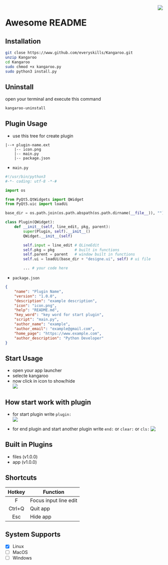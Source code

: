<img src="icons/bg.jpg" align="right" />

# Awesome README

## Installation

```bash
git close https://www.github.com/everyskills/Kangaroo.git
unzip Kangaroo
cd Kangaroo
sudo chmod +x kangaroo.py
sudo python3 install.py
```

## Uninstall

open your terminal and execute this command

```bash
kangaroo-uninstall
```

## Plugin Usage
- use this tree for create plugin

```tree
|--+ plugin-name.ext
    |-- icon.png
    |-- main.py
    |-- package.json
```

- ```main.py```
```python
#!/usr/bin/python3
#-*- coding: utf-8 -*-#

import os

from PyQt5.QtWidgets import QWidget
from PyQt5.uic import loadUi

base_dir = os.path.join(os.path.abspath(os.path.dirname(__file__)), "")

class Plugin(QWidget):
    def __init__(self, line_edit, pkg, parent):
        super(Plugin, self).__init__()
        QWidget.__init__(self)

        self.input = line_edit # QLineEdit
        self.pkg = pkg         # built in functions
        self.parent = parent   # window built in functions
        self.ui = loadUi(base_dir + "designe.ui", self) # ui file

        ... # your code here
```

- ```package.json```
```json
{
	"name": "Plugin Name",
	"version": "1.0.0",
	"description": "example description",
	"icon": "icon.png",
	"help": "README.md",
	"key_word": "key word for start plugin",
	"script": "main.py",
	"author_name": "example",
	"author_email": "example@gmail.com",
	"home_page": "https://www.example.com",
	"author_description": "Python Developer"
}
```

## Start Usage
- open your app launcher
- selecte kangaroo
- now click in icon to show/hide<br>
<img src="icons/task_bar.png" align="top" /><br>

## How start work with plugin
- for start plugin write ```plugin:``` <br>
<img src="icons/start_plugin.gif" align="top" /><br>

- for end plugin and start another plugin write ```end:``` or ```clear:``` or ```cls:```
<img src="icons/end_plugin.gif" align="top" /><br>

## Built in Plugins
- files (v1.0.0)
- app   (v1.0.0)

## Shortcuts
| Hotkey  | Function
|:----: |----
| F       | Focus input line edit
| Ctrl+Q  | Quit app
| Esc     | Hide app

## System Supports
- [x] Linux
- [ ] MacOS
- [ ] Windows
